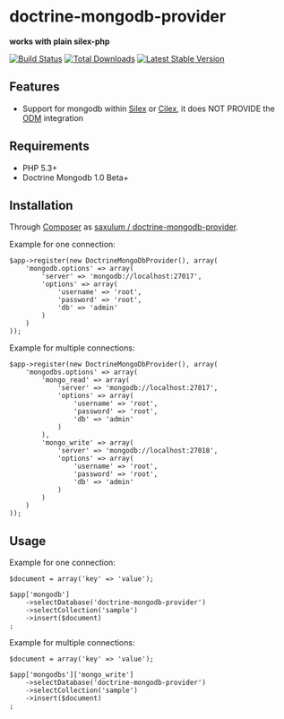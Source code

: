 doctrine-mongodb-provider
=========================

**works with plain silex-php**

[![Build Status](https://api.travis-ci.org/saxulum/doctrine-mongodb-provider.png?branch=master)](https://travis-ci.org/saxulum/doctrine-mongodb-provider)
[![Total Downloads](https://poser.pugx.org/saxulum/doctrine-mongodb-provider/downloads.png)](https://packagist.org/packages/saxulum/doctrine-mongodb-provider)
[![Latest Stable Version](https://poser.pugx.org/saxulum/doctrine-mongodb-provider/v/stable.png)](https://packagist.org/packages/saxulum/doctrine-mongodb-provider)

Features
--------

* Support for mongodb within [Silex][1] or [Cilex][2], it does NOT PROVIDE the [ODM][3] integration

Requirements
------------

 * PHP 5.3+
 * Doctrine Mongodb 1.0 Beta+

Installation
------------

Through [Composer](http://getcomposer.org) as [saxulum / doctrine-mongodb-provider][4].

Example for one connection:

``` {.php}
$app->register(new DoctrineMongoDbProvider(), array(
    'mongodb.options' => array(
        'server' => 'mongodb://localhost:27017',
        'options' => array(
            'username' => 'root',
            'password' => 'root',
            'db' => 'admin'
        )
    )
));
```

Example for multiple connections:

``` {.php}
$app->register(new DoctrineMongoDbProvider(), array(
    'mongodbs.options' => array(
        'mongo_read' => array(
            'server' => 'mongodb://localhost:27017',
            'options' => array(
                'username' => 'root',
                'password' => 'root',
                'db' => 'admin'
            )
        ),
        'mongo_write' => array(
            'server' => 'mongodb://localhost:27018',
            'options' => array(
                'username' => 'root',
                'password' => 'root',
                'db' => 'admin'
            )
        )
    )
));
```

Usage
-----

Example for one connection:

``` {.php}
$document = array('key' => 'value');

$app['mongodb']
    ->selectDatabase('doctrine-mongodb-provider')
    ->selectCollection('sample')
    ->insert($document)
;
```

Example for multiple connections:

``` {.php}
$document = array('key' => 'value');

$app['mongodbs']['mongo_write']
    ->selectDatabase('doctrine-mongodb-provider')
    ->selectCollection('sample')
    ->insert($document)
;
```

[1]: http://silex.sensiolabs.org/doc/providers/doctrine.html
[2]: https://github.com/Cilex/Cilex/blob/master/src/Cilex/Provider/DoctrineServiceProvider.php
[3]: http://docs.doctrine-project.org/projects/doctrine-mongodb-odm/en/latest/
[4]: https://packagist.org/packages/saxulum/doctrine-mongodb-provider